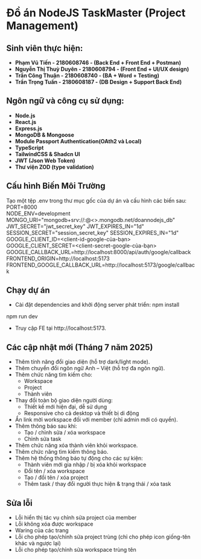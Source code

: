 # Đồ án NodeJS TaskMaster (Project Management)

## Sinh viên thực hiện:
- **Phạm Vũ Tiến - 2180608746 - (Back End + Front End + Postman)**
- **Nguyễn Thị Thuỳ Duyên - 2180608794 - (Front End  + UI/UX design)**
- **Trần Công Thuận - 2180608740 - (BA + Word + Testing)**
- **Trần Trọng Tuấn - 2180608187 - (DB Design + Support Back End)**


## Ngôn ngữ và công cụ sử dụng:
- **Node.js**
- **React.js**
- **Express.js**
- **MongoDB & Mongoose**
- **Module Passport Authentication(OAth2 và Local)**
- **TypeScript** 
- **TailwindCSS & Shadcn UI**
- **JWT (Json Web Token)**
- **Thư viện ZOD (type validation)**


## Cấu hình Biến Môi Trường
Tạo một tệp .env trong thư mục gốc của dự án và cấu hình các biến sau:
PORT=8000  
NODE_ENV=development  
MONGO_URI="mongodb+srv://<username>:<password>@<>.mongodb.net/doannodejs_db"  
JWT_SECRET="jwt_secret_key"
JWT_EXPIRES_IN="1d"
SESSION_SECRET="session_secret_key"
SESSION_EXPIRES_IN="1d"
GOOGLE_CLIENT_ID=<client-id-google-của-bạn>  
GOOGLE_CLIENT_SECRET=<client-secret-google-của-bạn>  
GOOGLE_CALLBACK_URL=http://localhost:8000/api/auth/google/callback
FRONTEND_ORIGIN=http://localhost:5173
FRONTEND_GOOGLE_CALLBACK_URL=http://localhost:5173/google/callback


## Chạy dự án
- Cài đặt dependencies and khởi động server phát triển:
npm install
  
npm run dev
- Truy cập FE tại http://localhost:5173.


## Các cập nhật mới (Tháng 7 năm 2025)
- Thêm tính năng đổi giao diện (hỗ trợ dark/light mode).
- Thêm chuyển đổi ngôn ngữ Anh – Việt (hỗ trợ đa ngôn ngữ).
- Thêm chức năng tìm kiếm cho:
  - Workspace  
  - Project  
  - Thành viên
- Thay đổi toàn bộ giao diện người dùng:
  - Thiết kế mới hiện đại, dễ sử dụng  
  - Responsive cho cả desktop và thiết bị di động
- Ẩn link mời workspace đối với member (chỉ admin mới có quyền).
- Thêm thông báo sau khi:
  - Tạo / chỉnh sửa / xóa workspace  
  - Chỉnh sửa task
- Thêm chức năng xóa thành viên khỏi workspace.
- Thêm chức năng tìm kiếm thông báo.
- Thêm hệ thống thông báo tự động cho các sự kiện:
  - Thành viên mới gia nhập / bị xóa khỏi workspace  
  - Đổi tên / xóa workspace  
  - Tạo / đổi tên / xóa project  
  - Thêm task / thay đổi người thực hiện & trạng thái / xóa task


## Sửa lỗi
- Lỗi hiển thị tác vụ chỉnh sửa project của member
- Lỗi không xóa được workspace
- Waring của các trang
- Lỗi cho phép tạo/chỉnh sửa project trùng (chỉ cho phép icon giống-tên khác và ngược lại)
- Lỗi cho phép tạo/chỉnh sửa workspace trùng tên
